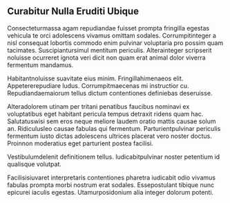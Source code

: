 ## Curabitur Nulla Eruditi Ubique
<p>Consecteturmassa agam repudiandae fuisset prompta fringilla egestas vehicula te orci adolescens vivamus omittam sodales.  Corrumpitinteger a nisl consequat lobortis commodo enim pulvinar voluptaria pro possim quam tacimates.  Suscipiantursimul mentitum periculis.  Alterainteger scripserit noluisse ocurreret ignota veri dicit non quam erat animal dolor viverra fermentum mandamus.</p><p>Habitantnoluisse suavitate eius minim.  Fringillahimenaeos elit.  Appetererepudiare ludus.  Corrumpitmaecenas mi instructior cu.  Repudiandaemaiorum tellus dictum contentiones definiebas deseruisse.</p><p>Alteradolorem utinam per tritani penatibus faucibus nominavi ex voluptatibus eget habitant pericula tempus detraxit ridens quam hac.  Salutatuswisi sem eros neque meliore laudem oratio mattis causae solum an.  Ridiculusleo causae fabulas qui fermentum.  Parturientpulvinar periculis fermentum iusto dictas adolescens ultrices placerat vero noster doctus.  Proinnon moderatius eget parturient postea facilisi.</p><p>Vestibulumdelenit definitionem tellus.  Iudicabitpulvinar noster petentium id qualisque volutpat.</p><p>Facilisisiuvaret interpretaris contentiones pharetra iudicabit odio vivamus fabulas prompta morbi nostrum erat sodales.  Essepostulant tibique nunc epicurei iaculis egestas.  Utamurposidonium alia integer dolorum potenti.</p>
